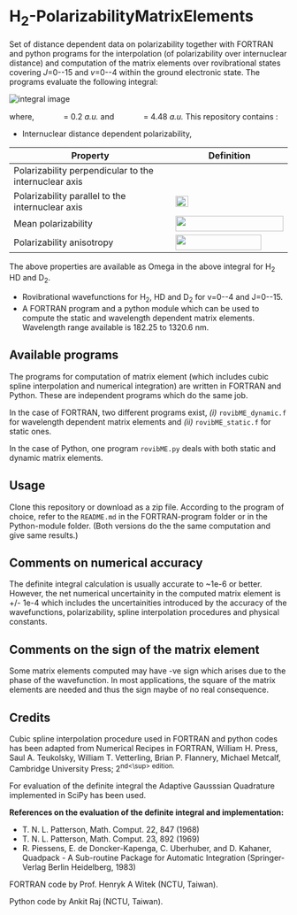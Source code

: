 # H<sub>2</sub>-PolarizabilityMatrixElements
Set of distance dependent data on polarizability together with FORTRAN and python programs for the interpolation (of polarizability over internuclear distance) and computation of the matrix elements over rovibrational states covering *J*=0--15 and *v*=0--4 within the ground electronic state. The programs evaluate the following integral: 

![integral image][img0]

where, <img src="https://github.com/ankit7540/H2-PolarizabilityMatrixElements/blob/master/image/rmin.png" data-canonical-src="https://github.com/ankit7540/H2-PolarizabilityMatrixElements/blob/master/image/rmin.png" width="45" height="15" /> = 0.2 *a.u.* and  <img src="https://github.com/ankit7540/H2-PolarizabilityMatrixElements/blob/master/image/rmax.png" data-canonical-src="https://github.com/ankit7540/H2-PolarizabilityMatrixElements/blob/master/image/rmax.png" width="45" height="15" /> = 4.48 *a.u.*
This repository contains :
 - Internuclear distance dependent polarizability,
 
Property | Definition
------------ | -------------
Polarizability perpendicular to the internuclear axis | <img src="https://github.com/ankit7540/H2-PolarizabilityMatrixElements/blob/master/image/alpha_perp.png" data-canonical-src="https://github.com/ankit7540/H2-PolarizabilityMatrixElements/blob/master/image/alpha_perp.png" width="30" height="15" />
Polarizability parallel to the internuclear axis | <img src="https://github.com/ankit7540/H2-PolarizabilityMatrixElements/blob/master/image/alpha_parallel.png" data-canonical-src="https://github.com/ankit7540/H2-PolarizabilityMatrixElements/blob/master/image/alpha_parallel.png" width="23" height="20" />
Mean polarizability | <img src="https://github.com/ankit7540/H2-PolarizabilityMatrixElements/blob/master/image/alpha_mp.png" data-canonical-src="https://github.com/ankit7540/H2-PolarizabilityMatrixElements/blob/master/image/alpha_mp.png" width="195" height="28" />
Polarizability anisotropy | <img src="https://github.com/ankit7540/H2-PolarizabilityMatrixElements/blob/master/image/gamma.png" data-canonical-src="https://github.com/ankit7540/H2-PolarizabilityMatrixElements/blob/master/image/gamma.png" width="155" height="28" />

The above properties are available as Omega in the above integral for H<sub>2</sub> HD and D<sub>2</sub>.
 - Rovibrational wavefunctions for H<sub>2</sub>, HD and D<sub>2</sub> for v=0--4 and J=0--15.
 - A FORTRAN program and a python module which can be used to compute the static and wavelength dependent matrix elements. Wavelength range available is 182.25 to 1320.6 nm.
 
**Available programs**
--- 
The programs for computation of matrix element (which includes cubic spline interpolation and numerical integration) are written in FORTRAN and Python. These are independent programs which do the same job.

In the case of FORTRAN, two different programs exist, *(i)* `rovibME_dynamic.f` for wavelength dependent matrix elements and *(ii)* `rovibME_static.f` for static ones.

In the case of Python, one program `rovibME.py` deals with both static and dynamic matrix elements.

**Usage**
---
Clone this repository or download as a zip file. According to the program of choice, refer to the `README.md` in the FORTRAN-program folder or in the Python-module folder. (Both versions do the the same computation and give same results.)


**Comments on numerical accuracy**
---
The definite integral calculation is usually accurate to ~1e-6 or better. However, the net numerical uncertainity in the computed matrix element is  +/- 1e-4 which includes the uncertainities introduced by the accuracy of the wavefunctions, polarizability, spline interpolation procedures and physical constants. 

**Comments on the sign of the matrix element**
---
Some matrix elements computed may have -ve sign which arises due to the phase of the wavefunction. In most applications, the square of the matrix elements are needed and thus the sign maybe of no real consequence.


**Credits**
---
Cubic spline interpolation procedure used in FORTRAN and python codes has been adapted from Numerical Recipes in FORTRAN, William H. Press, Saul A. Teukolsky, William T. Vetterling, Brian P. Flannery, Michael Metcalf, Cambridge University Press; 2<sup>nd<\sup> edition.

For evaluation of the definite integral the Adaptive Gausssian Quadrature implemented in SciPy has been used. 

**References on the evaluation of the definite integral and implementation:**
- T. N. L. Patterson, Math. Comput. 22, 847 (1968)
- T. N. L. Patterson, Math. Comput. 23, 892 (1969)
- R. Piessens, E. de Doncker-Kapenga, C. Uberhuber, and D. Kahaner, Quadpack - A Sub-routine Package for Automatic Integration (Springer-Verlag Berlin Heidelberg, 1983)


FORTRAN code by Prof. Henryk A Witek (NCTU, Taiwan).

Python code by Ankit Raj (NCTU, Taiwan).



[img0]: https://github.com/ankit7540/H2-PolarizabilityMatrixElements/blob/master/image/01-05-2018_82.png "Logo Title Text 2"
[img1]: https://github.com/ankit7540/H2-PolarizabilityMatrixElements/blob/master/image/alpha_perp.png "Logo alpha_{perp}"
[img2]: https://github.com/ankit7540/H2-PolarizabilityMatrixElements/blob/master/image/alpha_parallel.png "Logo alpha_{paralell}"
[img3]: https://github.com/ankit7540/H2-PolarizabilityMatrixElements/blob/master/image/alpha_mp.png "Logo alpha_{mp}"
[img4]: https://github.com/ankit7540/H2-PolarizabilityMatrixElements/blob/master/image/gamma.png "Logo alpha_{aniso}"
